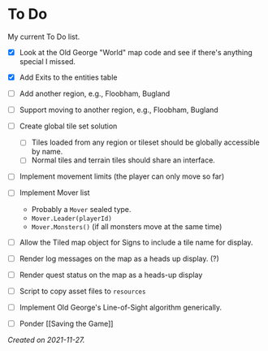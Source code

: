 # To Do

My current To Do list.

- [x] Look at the Old George "World" map code and see if there's anything special I missed.
- [x] Add Exits to the entities table
- [ ] Add another region, e.g., Floobham, Bugland
- [ ] Support moving to another region, e.g., Floobham, Bugland
- [ ] Create global tile set solution
	- [ ] Tiles loaded from any region or tileset should be globally accessible by name.
	- [ ] Normal tiles and terrain tiles should share an interface. 
- [ ] Implement movement limits (the player can only move so far)
- [ ] Implement Mover list
	- Probably a `Mover` sealed type.  
	- `Mover.Leader(playerId)`
	- `Mover.Monsters()` (if all monsters move at the same time)
- [ ] Allow the Tiled map object for Signs to include a tile name for display. 
- [ ] Render log messages on the map as a heads up display. (?)
- [ ] Render quest status on the map as a heads-up display
- [ ] Script to copy asset files to `resources`
- [ ] Implement Old George's Line-of-Sight algorithm generically.
- [ ] Ponder [[Saving the Game]]
	

_Created on 2021-11-27._